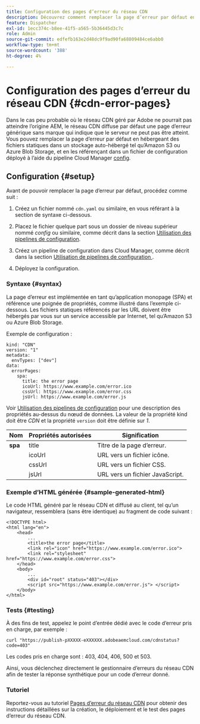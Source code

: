 ```yaml
---
title: Configuration des pages d’erreur du réseau CDN
description: Découvrez comment remplacer la page d’erreur par défaut en hébergeant des fichiers statiques dans un stockage auto-hébergé tel qu’Amazon S3 ou Azure Blob Storage, et en les référençant dans un fichier de configuration déployé à l’aide du pipeline de configuration Cloud Manager.
feature: Dispatcher
exl-id: 1ecc374c-b8ee-41f5-a565-5b36445d3c7c
role: Admin
source-git-commit: edfefb163e2d48dc9f9ad90fa68809484ce6abb0
workflow-type: tm+mt
source-wordcount: '388'
ht-degree: 4%

---
```



# Configuration des pages d’erreur du réseau CDN {#cdn-error-pages}

Dans le cas peu probable où le réseau CDN géré par Adobe [](/help/implementing/dispatcher/cdn.md#aem-managed-cdn) ne pourrait pas atteindre l’origine AEM, le réseau CDN diffuse par défaut une page d’erreur générique sans marque qui indique que le serveur ne peut pas être atteint. Vous pouvez remplacer la page d’erreur par défaut en hébergeant des fichiers statiques dans un stockage auto-hébergé tel qu’Amazon S3 ou Azure Blob Storage, et en les référençant dans un fichier de configuration déployé à l’aide du pipeline Cloud Manager [config](/help/operations/config-pipeline.md#managing-in-cloud-manager).

## Configuration {#setup}

Avant de pouvoir remplacer la page d’erreur par défaut, procédez comme suit :

1. Créez un fichier nommé `cdn.yaml` ou similaire, en vous référant à la section de syntaxe ci-dessous.

1. Placez le fichier quelque part sous un dossier de niveau supérieur nommé *config* ou similaire, comme décrit dans la section [ Utilisation des pipelines de configuration](/help/operations/config-pipeline.md#folder-structure).

1. Créez un pipeline de configuration dans Cloud Manager, comme décrit dans la section [ Utilisation de pipelines de configuration ](/help/operations/config-pipeline.md#managing-in-cloud-manager).

1. Déployez la configuration.

### Syntaxe {#syntax}

La page d’erreur est implémentée en tant qu’application monopage (SPA) et référence une poignée de propriétés, comme illustré dans l’exemple ci-dessous.  Les fichiers statiques référencés par les URL doivent être hébergés par vous sur un service accessible par Internet, tel qu’Amazon S3 ou Azure Blob Storage.

Exemple de configuration :

```
kind: "CDN"
version: "1"
metadata:
  envTypes: ["dev"]
data:
  errorPages:
    spa:
      title: the error page
      icoUrl: https://www.example.com/error.ico
      cssUrl: https://www.example.com/error.css
      jsUrl: https://www.example.com/error.js
```

Voir [Utilisation des pipelines de configuration](/help/operations/config-pipeline.md#common-syntax) pour une description des propriétés au-dessus du nœud de données. La valeur de la propriété kind doit être *CDN* et la propriété `version` doit être définie sur *1*.


| Nom | Propriétés autorisées | Signification |
|-----------|--------------------------|-------------|
| **spa** | title | Titre de la page d’erreur. |
|     | icoUrl | URL vers un fichier icône. |
|     | cssUrl | URL vers un fichier CSS. |
|     | jsUrl | URL vers un fichier JavaScript. |

### Exemple d’HTML générée {#sample-generated-html}

Le code HTML généré par le réseau CDN et diffusé au client, tel qu’un navigateur, ressemblera (sans être identique) au fragment de code suivant :

```
<!DOCTYPE html>
<html lang="en">
    <head>
        ...
        <title>the error page</title>
        <link rel="icon" href="https://www.example.com/error.ico">
        <link rel="stylesheet" href="https://www.example.com/error.css">
    </head>
    <body>
        ...
        <div id="root" status="403"></div>
        <script src="https://www.example.com/error.js"> </script>
    </body>
</html>
```

### Tests {#testing}

À des fins de test, appelez le point d’entrée dédié avec le code d’erreur pris en charge, par exemple :

```
curl "https://publish-pXXXXX-eXXXXXX.adobeaemcloud.com/cdnstatus?code=403"
```

Les codes pris en charge sont : 403, 404, 406, 500 et 503.

Ainsi, vous déclenchez directement le gestionnaire d’erreurs du réseau CDN afin de tester la réponse synthétique pour un code d’erreur donné.

### Tutoriel

Reportez-vous au tutoriel [Pages d’erreur du réseau CDN](https://experienceleague.adobe.com/fr/docs/experience-manager-learn/cloud-service/content-delivery/custom-error-pages#cdn-error-pages) pour obtenir des instructions détaillées sur la création, le déploiement et le test des pages d’erreur du réseau CDN.


